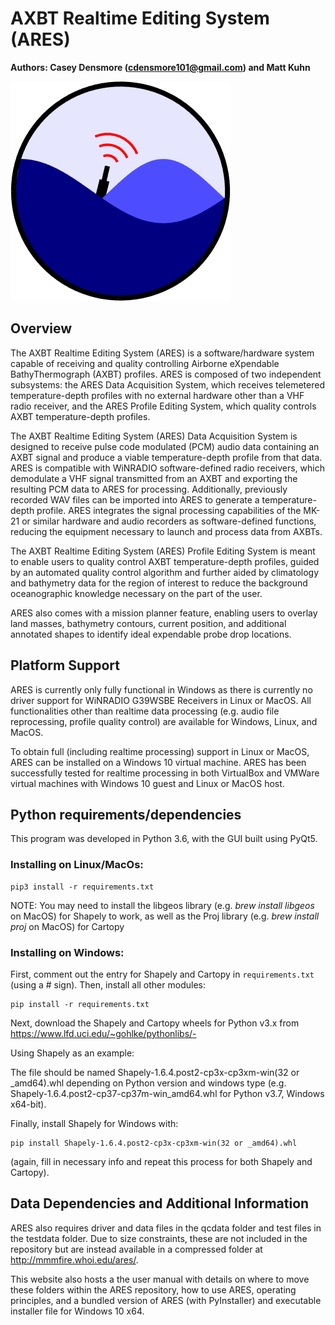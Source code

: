 # **AXBT Realtime Editing System (ARES)**


**Authors: Casey Densmore (cdensmore101@gmail.com) and Matt Kuhn**

![Icon](qclib/dropicon.png)


## Overview <a id="overview"></a>
The AXBT Realtime Editing System (ARES) is a software/hardware system capable of receiving and quality controlling Airborne eXpendable BathyThermograph (AXBT) profiles. ARES is composed of two independent subsystems: the ARES Data Acquisition System, which receives telemetered temperature-depth profiles with no external hardware other than a VHF radio receiver, and the ARES Profile Editing System, which quality controls AXBT temperature-depth profiles.

The AXBT Realtime Editing System (ARES) Data Acquisition System is designed to receive pulse code modulated (PCM) audio data containing an AXBT signal and produce a viable temperature-depth profile from that data. ARES is compatible with WiNRADIO software-defined radio receivers, which demodulate a VHF signal transmitted from an AXBT and exporting the resulting PCM data to ARES for processing. Additionally, previously recorded WAV files can be imported into ARES to generate a temperature-depth profile. ARES integrates the signal processing capabilities of the MK-21 or similar hardware and audio recorders as software-defined functions, reducing the equipment necessary to launch and process data from AXBTs. 

The AXBT Realtime Editing System (ARES) Profile Editing System is meant to enable users to quality control AXBT temperature-depth profiles, guided by an automated quality control algorithm and further aided by climatology and bathymetry data for the region of interest to reduce the background oceanographic knowledge necessary on the part of the user. 

ARES also comes with a mission planner feature, enabling users to overlay land masses, bathymetry contours, current position, and additional annotated shapes to identify ideal expendable probe drop locations.


## Platform Support
ARES is currently only fully functional in Windows as there is currently
no driver support for WiNRADIO G39WSBE Receivers in Linux or MacOS. All functionalities other than realtime data processing (e.g. audio file reprocessing, profile quality control) are available for Windows, Linux, and MacOS.

To obtain full (including realtime processing) support in Linux or MacOS, ARES can be installed on a Windows 10 virtual machine. ARES has been successfully tested for realtime processing in both VirtualBox and VMWare virtual machines with Windows 10 guest and Linux or MacOS host.


## Python requirements/dependencies
This program was developed in Python 3.6, with the GUI built using PyQt5.

	
### Installing on Linux/MacOs:
```
pip3 install -r requirements.txt
```

NOTE: You may need to install the libgeos library (e.g. *brew install libgeos* on MacOS) for Shapely to work, as well as the Proj library (e.g. *brew install proj* on MacOS) for Cartopy

### Installing on Windows:

First, comment out the entry for Shapely and Cartopy in `requirements.txt` (using a # sign). Then, install all other modules:

```
pip install -r requirements.txt
```

Next, download the Shapely and Cartopy wheels for Python v3.x from https://www.lfd.uci.edu/~gohlke/pythonlibs/- 

Using Shapely as an example:

The file should be named Shapely-1.6.4.post2-cp3x-cp3xm-win(32 or _amd64).whl depending on Python version and windows type (e.g. Shapely-1.6.4.post2-cp37-cp37m-win_amd64.whl for Python v3.7, Windows x64-bit).

Finally, install Shapely for Windows with:

```
pip install Shapely-1.6.4.post2-cp3x-cp3xm-win(32 or _amd64).whl 
```

(again, fill in necessary info and repeat this process for both Shapely and Cartopy).



## Data Dependencies and Additional Information

ARES also requires driver and data files in the qcdata folder and test files in the testdata folder. Due to size constraints, these are not included in the repository but are instead available in a compressed folder at http://mmmfire.whoi.edu/ares/. 

This website also hosts a the user manual with details on where to move these folders within the ARES repository, how to use ARES, operating principles, and a bundled version of ARES (with PyInstaller) and executable installer file for Windows 10 x64. 
